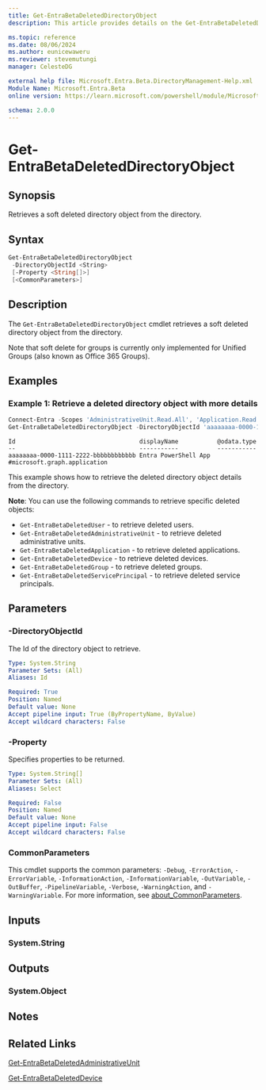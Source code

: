 ```yaml
---
title: Get-EntraBetaDeletedDirectoryObject
description: This article provides details on the Get-EntraBetaDeletedDirectoryObject command.

ms.topic: reference
ms.date: 08/06/2024
ms.author: eunicewaweru
ms.reviewer: stevemutungi
manager: CelesteDG

external help file: Microsoft.Entra.Beta.DirectoryManagement-Help.xml
Module Name: Microsoft.Entra.Beta
online version: https://learn.microsoft.com/powershell/module/Microsoft.Entra.Beta/Get-EntraBetaDeletedDirectoryObject

schema: 2.0.0
---
```


# Get-EntraBetaDeletedDirectoryObject

## Synopsis

Retrieves a soft deleted directory object from the directory.

## Syntax

```powershell
Get-EntraBetaDeletedDirectoryObject
 -DirectoryObjectId <String>
 [-Property <String[]>]
 [<CommonParameters>]
```

## Description

The `Get-EntraBetaDeletedDirectoryObject` cmdlet retrieves a soft deleted directory object from the directory.

Note that soft delete for groups is currently only implemented for Unified Groups (also known as
Office 365 Groups).

## Examples

### Example 1: Retrieve a deleted directory object with more details

```powershell
Connect-Entra -Scopes 'AdministrativeUnit.Read.All', 'Application.Read.All','Group.Read.All','User.Read.All'
Get-EntraBetaDeletedDirectoryObject -DirectoryObjectId 'aaaaaaaa-0000-1111-2222-bbbbbbbbbbbb' | Format-Table -Property Id, displayName, '@odata.type' -AutoSize
```

```Output
Id                                   displayName           @odata.type
--                                   -----------           -----------
aaaaaaaa-0000-1111-2222-bbbbbbbbbbbb Entra PowerShell App #microsoft.graph.application
```

This example shows how to retrieve the deleted directory object details from the directory.

**Note**: You can use the following commands to retrieve specific deleted objects:

- `Get-EntraBetaDeletedUser` - to retrieve deleted users.
- `Get-EntraBetaDeletedAdministrativeUnit` - to retrieve deleted administrative units.
- `Get-EntraBetaDeletedApplication` - to retrieve deleted applications.
- `Get-EntraBetaDeletedDevice` - to retrieve deleted devices.
- `Get-EntraBetaDeletedGroup` - to retrieve deleted groups.
- `Get-EntraBetaDeletedServicePrincipal` - to retrieve deleted service principals.

## Parameters

### -DirectoryObjectId

The Id of the directory object to retrieve.

```yaml
Type: System.String
Parameter Sets: (All)
Aliases: Id

Required: True
Position: Named
Default value: None
Accept pipeline input: True (ByPropertyName, ByValue)
Accept wildcard characters: False
```

### -Property

Specifies properties to be returned.

```yaml
Type: System.String[]
Parameter Sets: (All)
Aliases: Select

Required: False
Position: Named
Default value: None
Accept pipeline input: False
Accept wildcard characters: False
```

### CommonParameters

This cmdlet supports the common parameters: `-Debug`, `-ErrorAction`, `-ErrorVariable`, `-InformationAction`, `-InformationVariable`, `-OutVariable`, `-OutBuffer`, `-PipelineVariable`, `-Verbose`, `-WarningAction`, and `-WarningVariable`. For more information, see [about_CommonParameters](https://go.microsoft.com/fwlink/?LinkID=113216).

## Inputs

### System.String

## Outputs

### System.Object

## Notes

## Related Links

[Get-EntraBetaDeletedAdministrativeUnit](Get-EntraBetaDeletedAdministrativeUnit.md)

[Get-EntraBetaDeletedDevice](Get-EntraBetaDeletedDevice.md)
